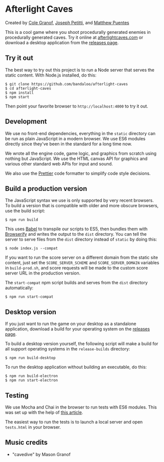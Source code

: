 # Afterlight Caves

Created by
[Cole Granof](https://www.bandaloo.fun),
[Joseph Petitti](https://josephpetitti.com), and
[Matthew Puentes](https://mattpuentes.com)

This is a cool game where you shoot procedurally generated enemies in
procedurally generated caves. Try it online at
[afterlightcaves.com](https://afterlightcaves.com) or download a desktop
application from the [releases
page](https://github.com/bandaloo/afterlight-caves/releases).

## Try it out

The best way to try out this project is to run a Node server that serves the
static content. With Node.js installed, do this:

```
$ git clone https://github.com/bandaloo/afterlight-caves
$ cd afterlight-caves
$ npm install
$ npm start
```

Then point your favorite browser to `http://localhost:4000` to try it out.
## Development

We use no front-end dependencies, everything in the `static` directory can be
run as plain JavaScript in a modern browser. We use ES6 modules directly since
they've been in the standard for a long time now.

We wrote all the engine code, game logic, and graphics from scratch using
nothing but JavaScript. We use the HTML canvas API for graphics and various
other standard web APIs for input and sound.

We also use the [Prettier](https://prettier.io/) code formatter to simplify
code style decisions.

## Build a production version

The JavaScript syntax we use is only supported by very recent browsers. To
build a version that is compatible with older and more obscure browsers, use
the build script:

```
$ npm run build
```

This uses [Babel](https://babeljs.io/) to transpile our scripts to ES5, then
bundles them with [Browserify](http://browserify.org) and writes the output to
the `dist` directory. You can tell the server to serve files from the `dist`
directory instead of `static` by doing this:

```
$ node index.js --compat
```

If you want to run the score server on a different domain from the static site
content, just set the `SCORE_SERVER_SCHEME` and `SCORE_SERVER_DOMAIN` variables
in `build-prod.sh`, and score requests will be made to the custom score server
URL in the production version.

The `start-compat` npm script builds and serves from the `dist` directory
automatically:

```
$ npm run start-compat
```

## Desktop version

If you just want to run the game on your desktop as a standalone application,
download a build for your operating system on the [releases
page](https://github.com/bandaloo/afterlight-caves/releases).

To build a desktop version yourself, the following script will make a build for
all support operating systems in the `release-builds` directory:

```
$ npm run build-desktop
```

To run the desktop application without building an executable, do this:

```
$ npm run build-electron
$ npm run start-electron
```

## Testing

We use Mocha and Chai in the browser to run tests with ES6 modules. This was
set up with the help of [this article](https://medium.com/dailyjs/running-mocha-tests-as-native-es6-modules-in-a-browser-882373f2ecb0).

The easiest way to run the tests is to launch a local server and open
`tests.html` in your browser.

## Music credits

  - "cavedive" by Mason Granof
